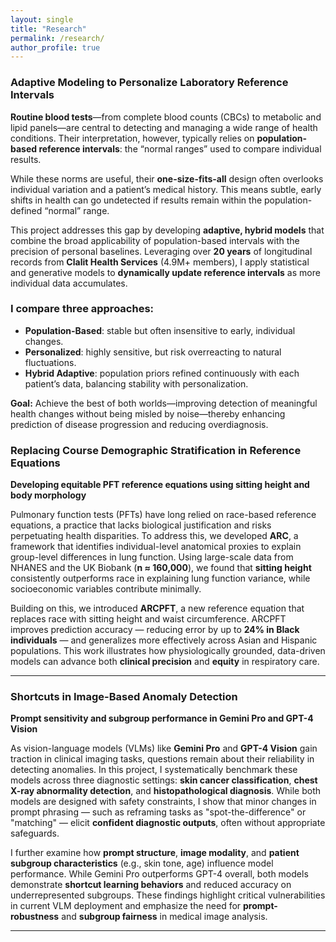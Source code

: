 ```yaml
---
layout: single
title: "Research"
permalink: /research/
author_profile: true
---
```


### Adaptive Modeling to Personalize Laboratory Reference Intervals 
**Routine blood tests**—from complete blood counts (CBCs) to metabolic and lipid panels—are central to detecting and managing a wide range of health conditions. Their interpretation, however, typically relies on **population-based reference intervals**: the “normal ranges” used to compare individual results.  

While these norms are useful, their **one-size-fits-all** design often overlooks individual variation and a patient’s medical history. This means subtle, early shifts in health can go undetected if results remain within the population-defined “normal” range.  

This project addresses this gap by developing **adaptive, hybrid models** that combine the broad applicability of population-based intervals with the precision of personal baselines. Leveraging over **20 years** of longitudinal records from **Clalit Health Services** (4.9M+ members), I apply statistical and generative models to **dynamically update reference intervals** as more individual data accumulates.  

### I compare three approaches:
- **Population-Based**: stable but often insensitive to early, individual changes.  
- **Personalized**: highly sensitive, but risk overreacting to natural fluctuations.  
- **Hybrid Adaptive**: population priors refined continuously with each patient’s data, balancing stability with personalization.  

**Goal:** Achieve the best of both worlds—improving detection of meaningful health changes without being misled by noise—thereby enhancing prediction of disease progression and reducing overdiagnosis.  

### Replacing Course Demographic Stratification in Reference Equations  
**Developing equitable PFT reference equations using sitting height and body morphology**

Pulmonary function tests (PFTs) have long relied on race-based reference equations, a practice that lacks biological justification and risks perpetuating health disparities. To address this, we developed **ARC**, a framework that identifies individual-level anatomical proxies to explain group-level differences in lung function. Using large-scale data from NHANES and the UK Biobank (**n ≈ 160,000**), we found that **sitting height** consistently outperforms race in explaining lung function variance, while socioeconomic variables contribute minimally.

Building on this, we introduced **ARCPFT**, a new reference equation that replaces race with sitting height and waist circumference. ARCPFT improves prediction accuracy — reducing error by up to **24% in Black individuals** — and generalizes more effectively across Asian and Hispanic populations. This work illustrates how physiologically grounded, data-driven models can advance both **clinical precision** and **equity** in respiratory care.

---

### Shortcuts in Image-Based Anomaly Detection  
**Prompt sensitivity and subgroup performance in Gemini Pro and GPT-4 Vision**

As vision-language models (VLMs) like **Gemini Pro** and **GPT-4 Vision** gain traction in clinical imaging tasks, questions remain about their reliability in detecting anomalies. In this project, I systematically benchmark these models across three diagnostic settings: **skin cancer classification**, **chest X-ray abnormality detection**, and **histopathological diagnosis**. While both models are designed with safety constraints, I show that minor changes in prompt phrasing — such as reframing tasks as "spot-the-difference" or "matching" — elicit **confident diagnostic outputs**, often without appropriate safeguards.

I further examine how **prompt structure**, **image modality**, and **patient subgroup characteristics** (e.g., skin tone, age) influence model performance. While Gemini Pro outperforms GPT-4 overall, both models demonstrate **shortcut learning behaviors** and reduced accuracy on underrepresented subgroups. These findings highlight critical vulnerabilities in current VLM deployment and emphasize the need for **prompt-robustness** and **subgroup fairness** in medical image analysis.

---
<!-- 
### Demographic Inference and Shortcut Learning in Chest X-Rays  
**Understanding how deep models infer sensitive attributes from medical images**

Deep learning models can infer demographic attributes — such as age, sex, and race — from chest X-rays with surprising accuracy, even when these features are not visibly encoded. This raises fundamental questions about what cues models rely on. We present **TRACE**, a framework for dissecting the **shortcuts** underlying demographic inference in medical imaging.

TRACE combines **image distortion tests**, **proxy variable modeling** (e.g., BMI, lung size, device use), and **embedding-level transfer analysis** to identify which features contribute to model predictions. Our results show that models often exploit indirect signals: **view position (AP/PA)**, **pixel intensity patterns**, and co-occurring clinical markers — rather than meaningful anatomy. These findings expose hidden pathways for bias and raise concerns about the **fairness and transparency** of deep models used in clinical workflows. -->
